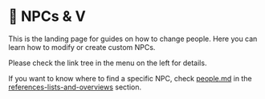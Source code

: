 # 👤 NPCs & V

This is the landing page for guides on how to change people. Here you can learn how to modify or create custom NPCs.&#x20;

Please check the link tree in the menu on the left for details.

If you want to know where to find a specific NPC, check [people.md](../../references-lists-and-overviews/people.md "mention") in the [references-lists-and-overviews](../../references-lists-and-overviews/ "mention") section.
